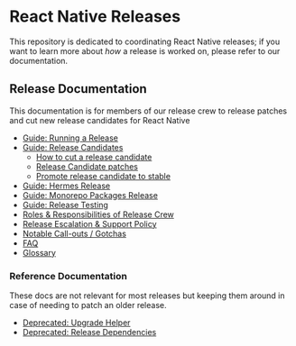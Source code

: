 # React Native Releases

This repository is dedicated to coordinating React Native releases; if you want to learn more about _how_ a release is worked on, please refer to our documentation.

## Release Documentation

This documentation is for members of our release crew to release patches and cut new release candidates for React Native

* [Guide: Running a Release](./docs/guide-release-process.md)
* [Guide: Release Candidates](./docs/guide-release-candidate.md)
    * [How to cut a release candidate](./docs/guide-release-candidate.md#cut-a-release-candidate)
    * [Release Candidate patches](./docs/guide-release-candidate.md#release-patches-on-release-candidate)
    * [Promote release candidate to stable](./docs/guide-release-candidate.md#promote-release-candidate-to-stable)
* [Guide: Hermes Release](./docs/guide-hermes-release.md)
* [Guide: Monorepo Packages Release](./docs/guide-publish-monorepo.md)
* [Guide: Release Testing](./docs/guide-release-testing.md)
* [Roles & Responsibilities of Release Crew](./docs/roles-and-responsibilities.md)
* [Release Escalation & Support Policy](./docs/support.md)
* [Notable Call-outs / Gotchas](./docs/gotchas.md)
* [FAQ](./docs/faq.md)
* [Glossary](./docs/glossary.md)

### Reference Documentation
These docs are not relevant for most releases but keeping them around in case of needing to patch an older release.
* [Deprecated: Upgrade Helper](./docs/upgrade-helper.md)
* [Deprecated: Release Dependencies](./docs/dependencies.md)


